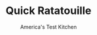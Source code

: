 ---
layout: ../../layouts/MarkdownPostLayout.astro
title: Quick Ratatouille
author: America's Test Kitchen
pubDate: 2023-03-15
description: "Canned crushed tomatoes give this dish long-cooked flavor and texture. We finish the dish with a healthy swirl of olive oil—at least 2 tablespoons—for added richness."
image_url: https://res.cloudinary.com/hksqkdlah/image/upload/ar_1:1,c_fill,dpr_2.0,f_auto,fl_lossy.progressive.strip_profile,g_faces:auto,q_auto:low,w_344/31085_sfs-ratatouille-4
tags: ["Main Courses","Pasta","Weeknight"]
calories: 912
protein: 4
carbohydrates: 22
fats: 
fiber: 7
ingredients: ["1/4 cup, extra-virgin olive oil, plus extra for drizzling","1 pound, eggplant, peeled and cut into 1-inch pieces","12 ounces yellow, summer squash, cut into 1-inch pieces","2 , red bell peppers, stemmed, seeded, and cut into 1-inch pieces","1 , onion, chopped",", Salt and pepper","3 , garlic cloves, minced","1 cup, canned crushed tomatoes","1/2 cup, fresh basil leaves","1/4 cup, pitted kalamata olives"]
serves: 4
time: "30 minutes"
instructions: ["Heat oil in 12-inch nonstick skillet over medium-high heat until shimmering. Add eggplant, squash, bell peppers, onion, 1 1/2 teaspoons salt, and 1 teaspoon pepper. Cover and cook, stirring occasionally, until softened, about 15 minutes. Push vegetables to sides of pan. Add garlic to center and cook until fragrant, about 30 seconds.","Stir in tomatoes and basil and cook, uncovered, until mixture has thickened and vegetables are completely tender, about 7 minutes. Season with salt and pepper to taste. Transfer to platter. Stir in olives and drizzle with extra oil before serving."]
nutrition: ["864 mg Potassium","110 mg Phosphorus","77 mg Calcium","2 mg Iron","57 mg Magnesium","878 mg Sodium","15 g Fat","2 mg Niacin (B3)","10 g Monounsaturated","1 g Polyunsaturated","102 mg Vitamin C","2 g Saturated","7 g Fiber","93 µg Folate (food)","12 g Sugars","35 µg Vitamin K","332 g Water","22 g Carbs","93 µg Folate equivalent (total)","4 g Protein","4 mg Vitamin E","119 µg Vitamin A","228 kcal Energy","912 calories"]
notes: "Serve with lemon wedges and crusty bread."
---
